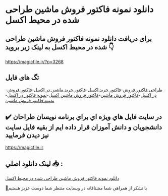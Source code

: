 # دانلود نمونه فاکتور فروش ماشین طراحی شده در محیط اکسل

## برای دریافت دانلود نمونه فاکتور فروش ماشین طراحی شده در محیط اکسل به لینک زیر بروید 👇

https://magicfile.ir/?p=3268

## تگ های فایل

-[طراحی فاکتور فروش](https://magicfile.ir/product/%d9%81%d8%a7%da%a9%d8%aa%d9%88%d8%b1-%d9%81%d8%b1%d9%88%d8%b4-%d9%85%d8%a7%d8%b4%db%8c%d9%86-%d8%b7%d8%b1%d8%a7%d8%ad%db%8c-%d8%b4%d8%af%d9%87-%d8%af%d8%b1-%d9%85%d8%ad%db%8c%d8%b7-%d8%a7%da%a9%d8%b3%d9%84/)-[فاکتور خرید اکسل](https://magicfile.ir/product/%d9%81%d8%a7%da%a9%d8%aa%d9%88%d8%b1-%d9%81%d8%b1%d9%88%d8%b4-%d9%85%d8%a7%d8%b4%db%8c%d9%86-%d8%b7%d8%b1%d8%a7%d8%ad%db%8c-%d8%b4%d8%af%d9%87-%d8%af%d8%b1-%d9%85%d8%ad%db%8c%d8%b7-%d8%a7%da%a9%d8%b3%d9%84/)-[فاکتور خرید ماشین در اکسل](https://magicfile.ir/product/%d9%81%d8%a7%da%a9%d8%aa%d9%88%d8%b1-%d9%81%d8%b1%d9%88%d8%b4-%d9%85%d8%a7%d8%b4%db%8c%d9%86-%d8%b7%d8%b1%d8%a7%d8%ad%db%8c-%d8%b4%d8%af%d9%87-%d8%af%d8%b1-%d9%85%d8%ad%db%8c%d8%b7-%d8%a7%da%a9%d8%b3%d9%84/)-[فاکتور فروش در اکسل](https://magicfile.ir/product/%d9%81%d8%a7%da%a9%d8%aa%d9%88%d8%b1-%d9%81%d8%b1%d9%88%d8%b4-%d9%85%d8%a7%d8%b4%db%8c%d9%86-%d8%b7%d8%b1%d8%a7%d8%ad%db%8c-%d8%b4%d8%af%d9%87-%d8%af%d8%b1-%d9%85%d8%ad%db%8c%d8%b7-%d8%a7%da%a9%d8%b3%d9%84/)-[فاکتور فروش ماشین](https://magicfile.ir/product/%d9%81%d8%a7%da%a9%d8%aa%d9%88%d8%b1-%d9%81%d8%b1%d9%88%d8%b4-%d9%85%d8%a7%d8%b4%db%8c%d9%86-%d8%b7%d8%b1%d8%a7%d8%ad%db%8c-%d8%b4%d8%af%d9%87-%d8%af%d8%b1-%d9%85%d8%ad%db%8c%d8%b7-%d8%a7%da%a9%d8%b3%d9%84/)-[فاکتور فروش ماشین اکسل](https://magicfile.ir/product/%d9%81%d8%a7%da%a9%d8%aa%d9%88%d8%b1-%d9%81%d8%b1%d9%88%d8%b4-%d9%85%d8%a7%d8%b4%db%8c%d9%86-%d8%b7%d8%b1%d8%a7%d8%ad%db%8c-%d8%b4%d8%af%d9%87-%d8%af%d8%b1-%d9%85%d8%ad%db%8c%d8%b7-%d8%a7%da%a9%d8%b3%d9%84/)-[نمونه فاکتور در اکسل](https://magicfile.ir/product/%d9%81%d8%a7%da%a9%d8%aa%d9%88%d8%b1-%d9%81%d8%b1%d9%88%d8%b4-%d9%85%d8%a7%d8%b4%db%8c%d9%86-%d8%b7%d8%b1%d8%a7%d8%ad%db%8c-%d8%b4%d8%af%d9%87-%d8%af%d8%b1-%d9%85%d8%ad%db%8c%d8%b7-%d8%a7%da%a9%d8%b3%d9%84/)-[نمونه فاکتور فروش ماشین](https://magicfile.ir/product/%d9%81%d8%a7%da%a9%d8%aa%d9%88%d8%b1-%d9%81%d8%b1%d9%88%d8%b4-%d9%85%d8%a7%d8%b4%db%8c%d9%86-%d8%b7%d8%b1%d8%a7%d8%ad%db%8c-%d8%b4%d8%af%d9%87-%d8%af%d8%b1-%d9%85%d8%ad%db%8c%d8%b7-%d8%a7%da%a9%d8%b3%d9%84/)

## ✔️ در سايت فايل هاي ويژه اي براي برنامه نويسان طراحان دانشجويان و دانش آموزان قرار داده ايم از بقيه فايل سايت نيز ديدن فرماييد

https://magicfile.ir


## لينک دانلود اصلي 📥 :

[دانلود نمونه فاکتور فروش ماشین طراحی شده در محیط اکسل](https://magicfile.ir/product/%d9%81%d8%a7%da%a9%d8%aa%d9%88%d8%b1-%d9%81%d8%b1%d9%88%d8%b4-%d9%85%d8%a7%d8%b4%db%8c%d9%86-%d8%b7%d8%b1%d8%a7%d8%ad%db%8c-%d8%b4%d8%af%d9%87-%d8%af%d8%b1-%d9%85%d8%ad%db%8c%d8%b7-%d8%a7%da%a9%d8%b3%d9%84/) 


🙏با تشکر از همراهي شما مشتاقانه در وبسایت منتظر شما دوست عزیز هستیم

